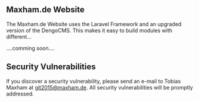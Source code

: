 ## Maxham.de Website
The Maxham.de Website uses the Laravel Framework and an upgraded version of the DengoCMS. This makes it easy to build modules with different...

....comming soon....

## Security Vulnerabilities

If you discover a security vulnerability, please send an e-mail to Tobias Maxham at git2015@maxham.de. All security vulnerabilities will be promptly addressed.